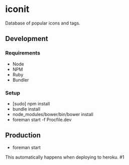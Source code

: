 # iconit
Database of popular icons and tags.

## Development

### Requirements

- Node
- NPM
- Ruby
- Bundler

### Setup

- [sudo] npm install
- bundle install
- node_modules/bower/bin/bower install
- foreman start -f Procfile.dev

## Production

- foreman start

This automatically happens when deploying to heroku.
#1
